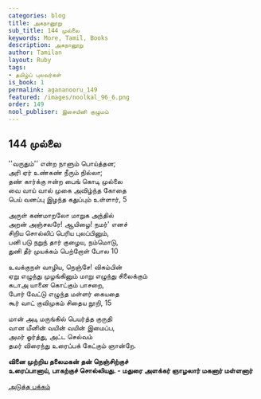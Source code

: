 ```yaml
---
categories: blog
title: அகநானூறு
sub_title: 144 முல்லை
keywords: More, Tamil, Books
description: அகநானூறு
author: Tamilan
layout: Ruby
tags:
- தமிழ்ப் புலவர்கள்
is_book: 1
permalink: agananooru_149
featured: /images/noolkal_96_6.png
order: 149
nool_publiser: இசையினி குழுமம்
---
```



## 144 முல்லை

''வருதும்'' என்ற நாளும் பொய்த்தன;  
அரி ஏர் உண்கண் நீரும் நில்லா;  
தண் கார்க்கு ஈன்ற பைங் கொடி முல்லை  
வை வாய் வால் முகை அவிழ்ந்த கோதை  
பெய் வனப்பு இழந்த கதுப்பும் உள்ளார், 5

அருள் கண்மாறலோ மாறுக அந்தில்  
அறன் அஞ்சலரே! ஆயிழை! நமர்' எனச்  
சிறிய சொல்லிப் பெரிய புலப்பினும்,  
பனி படு நறுந் தார் குழைய, நம்மொடு,  
துனி தீர் முயக்கம் பெற்றோள் போல 10

உவக்குநள் வாழிய, நெஞ்சே! விசும்பின்  
ஏறு எழுந்து முழங்கினும் மாறு எழுந்து சிலைக்கும்  
கடாஅ யானை கொட்கும் பாசறை,  
போர் வேட்டு எழுந்த மள்ளர் கையதை  
கூர் வாட் குவிமுகம் சிதைய நூறி, 15

மான் அடி மருங்கில் பெயர்த்த குருதி  
வான மீனின் வயின் வயின் இமைப்ப,  
அமர் ஓர்த்து, அட்ட செல்வம்  
தமர் விரைந்து உரைப்பக் கேட்கும் ஞான்றே.

**வினை முற்றிய தலைமகன் தன் நெஞ்சிற்குச்  
உரைப்பானாய், பாகற்குச் சொல்லியது. - மதுரை அளக்கர் ஞாழலார் மகனார் மள்ளனார்**

[அடுத்த பக்கம்](agananooru_150)